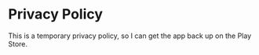 # Privacy Policy

This is a temporary privacy policy, so I can get the app back up on the Play Store.
